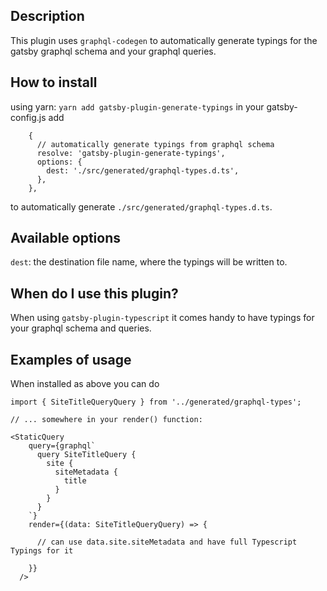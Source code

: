 ## Description

This plugin uses `graphql-codegen` to automatically generate typings for the gatsby graphql schema and your graphql queries.

## How to install

using yarn: `yarn add gatsby-plugin-generate-typings`
in your gatsby-config.js add

```
    {
      // automatically generate typings from graphql schema
      resolve: 'gatsby-plugin-generate-typings',
      options: {
        dest: './src/generated/graphql-types.d.ts',
      },
    },
```

to automatically generate `./src/generated/graphql-types.d.ts`.

## Available options

`dest`: the destination file name, where the typings will be written to.

## When do I use this plugin?

When using `gatsby-plugin-typescript` it comes handy to have typings for your graphql schema and queries.

## Examples of usage

When installed as above you can do

```
import { SiteTitleQueryQuery } from '../generated/graphql-types';

// ... somewhere in your render() function:

<StaticQuery
    query={graphql`
      query SiteTitleQuery {
        site {
          siteMetadata {
            title
          }
        }
      }
    `}
    render={(data: SiteTitleQueryQuery) => {

      // can use data.site.siteMetadata and have full Typescript Typings for it

    }}
  />
```
